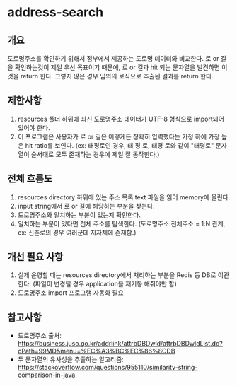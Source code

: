 # address-search

## 개요
도로명주소를 확인하기 위해서 정부에서 제공하는 도로명 데이터와 비교한다.
로 or 길을 확인하는것이 제일 우선 목표이기 때문에, 로 or 길과 hit 되는 문자열을 발견하면 이 것을 return 한다.
그렇지 않은 경우 임의의 로직으로 추출된 결과를 return 한다.

## 제한사항
1. resources 폴더 하위에 최신 도로명주소 데이터가 UTF-8 형식으로 import되어 있어야 한다.
2. 이 프로그램은 사용자가 로 or 길은 어떻게든 정확히 입력했다는 가정 하에 가장 높은 hit ratio를 보인다.
(ex: 태평로인 경우, 태 평 로, 태평 로와 같이 "태평로" 문자열이 순서대로 모두 존재하는 경우에 제일 잘 동작한다.)

## 전체 흐름도 
1. resources directory 하위에 있는 주소 목록 text 파일을 읽어 memory에 올린다.
2. input string에서 로 or 길에 해당하는 부분을 찾는다.
3. 도로명주소와 일치하는 부분이 있는지 확인한다.
4. 일치하는 부분이 있다면 전체 주소를 탐색한다. (도로명주소:전체주소 = 1:N 관계, ex: 신촌로의 경우 여러군데 지자체에 존재함.)

## 개선 필요 사항
1. 실제 운영할 때는 resources directory에서 처리하는 부분을 Redis 등 DB로 이관한다. (파일이 변경될 경우 application을 재기동 해줘야만 함)
2. 도로명주소 import 프로그램 자동화 필요

## 참고사항
* 도로명주소 출처: https://business.juso.go.kr/addrlink/attrbDBDwld/attrbDBDwldList.do?cPath=99MD&menu=%EC%A3%BC%EC%86%8CDB
* 두 문자열의 유사성을 추출하는 알고리즘: https://stackoverflow.com/questions/955110/similarity-string-comparison-in-java

